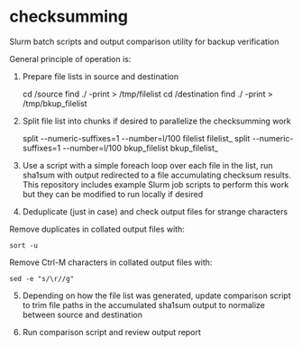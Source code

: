 # checksumming

Slurm batch scripts and output comparison utility for backup verification

General principle of operation is:

1. Prepare file lists in source and destination

    cd /source
    find ./ -print > /tmp/filelist
    cd /destination
    find ./ -print > /tmp/bkup_filelist
    
2. Split file list into chunks if desired to parallelize the checksumming work

    split --numeric-suffixes=1 --number=l/100 filelist filelist_
    split --numeric-suffixes=1 --number=l/100 bkup_filelist bkup_filelist_
    
3. Use a script with a simple foreach loop over each file in the list, run sha1sum with output redirected to a file accumulating checksum results. This repository includes example Slurm job scripts to perform this work but they can be modified to run locally if desired

4. Deduplicate (just in case) and check output files for strange characters

Remove duplicates in collated output files with:

    sort -u

Remove Ctrl-M characters in collated output files with:

    sed -e "s/\r//g"
    
5. Depending on how the file list was generated, update comparison script to trim file paths in the accumulated sha1sum output to normalize between source and destination

6. Run comparison script and review output report
